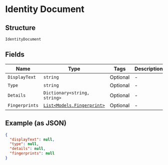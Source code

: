 
# Identity Document

## Structure

`IdentityDocument`

## Fields

| Name | Type | Tags | Description |
|  --- | --- | --- | --- |
| `DisplayText` | `string` | Optional | - |
| `Type` | `string` | Optional | - |
| `Details` | `Dictionary<string, string>` | Optional | - |
| `Fingerprints` | [`List<Models.Fingerprint>`](../../doc/models/fingerprint.md) | Optional | - |

## Example (as JSON)

```json
{
  "displayText": null,
  "type": null,
  "details": null,
  "fingerprints": null
}
```

